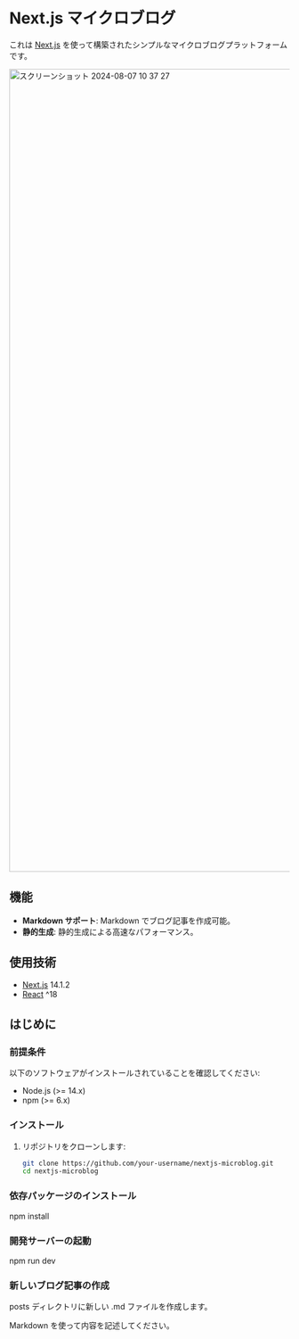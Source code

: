 # Next.js マイクロブログ

これは [Next.js](https://nextjs.org/) を使って構築されたシンプルなマイクロブログプラットフォームです。

<img width="1440" alt="スクリーンショット 2024-08-07 10 37 27" src="https://github.com/user-attachments/assets/7bd1f4dd-eb37-40fc-84f1-c43c29aa0a09">



## 機能

- **Markdown サポート**: Markdown でブログ記事を作成可能。
- **静的生成**: 静的生成による高速なパフォーマンス。

## 使用技術

- [Next.js](https://nextjs.org/) 14.1.2
- [React](https://reactjs.org/) ^18


## はじめに

### 前提条件

以下のソフトウェアがインストールされていることを確認してください:

- Node.js (>= 14.x)
- npm (>= 6.x)

### インストール

1. リポジトリをクローンします:

   ```bash
   git clone https://github.com/your-username/nextjs-microblog.git
   cd nextjs-microblog


### 依存パッケージのインストール

npm install

### 開発サーバーの起動

npm run dev



### 新しいブログ記事の作成
posts ディレクトリに新しい .md ファイルを作成します。

Markdown を使って内容を記述してください。


